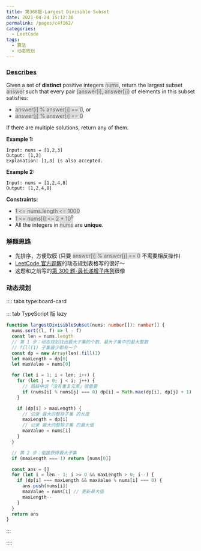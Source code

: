 ```yaml
---
title: 第368题-Largest Divisible Subset
date: 2021-04-24 15:12:36
permalink: /pages/c4f162/
categories:
  - LeetCode
tags:
  - 算法
  - 动态规划
---
```


### [Describes](https://leetcode-cn.com/problems/largest-divisible-subset/)

Given a set of **distinct** positive integers <span style="background: #ddd; color: #666;">nums</span>, return the largest subset <span style="background: #ddd; color: #666;">answer</span> such that every pair <span style="background: #ddd; color: #666;">(answer[i], answer[j])</span> of elements in this subset satisfies:

- <span style="background: #ddd; color: #666;">answer[i] % answer[j] == 0</span>, or
- <span style="background: #ddd; color: #666;">answer[j] % answer[i] == 0</span>

If there are multiple solutions, return any of them.

<!-- more -->

**Example 1:**

```
Input: nums = [1,2,3]
Output: [1,2]
Explanation: [1,3] is also accepted.
```

**Example 2:**

```
Input: nums = [1,2,4,8]
Output: [1,2,4,8]
```

**Constraints:**

- <span style="background: #ddd; color: #666;">1 <= nums.length <= 1000</span>
- <span style="background: #ddd; color: #666;">1 <= nums[i] <= 2 \* 10<sup>9</sup></span>
- All the integers in <span style="background: #ddd; color: #666;">nums</span> are **unique**.

### 解题思路

- 先排序，方便取膜 (只要 <span style="background: #ddd; color: #666;">answer[i] % answer[j] == 0</span> 不需要相反操作)
- [LeetCode 官方题解](https://leetcode-cn.com/problems/largest-divisible-subset/solution/zui-da-zheng-chu-zi-ji-by-leetcode-solut-t4pz/)的动态规划表格写的很好～
- 这题和之前写的[第 300 题-最长递增子序列](https://xiaojun996.top/pages/8059a6/)很像

### 动态规划

:::: tabs type:board-card

::: tab TypeScript 版 lazy

```TypeScript
function largestDivisibleSubset(nums: number[]): number[] {
  nums.sort((l, f) => l - f)
  const len = nums.length
  // 第 1 步：动态规划找出最大子集的个数、最大子集中的最大整数
  // fill(1) 子集最少都有一个
  const dp = new Array(len).fill(1)
  let maxLength = dp[0]
  let maxValue = nums[0]

  for (let i = 1; i < len; i++) {
    for (let j = 0; j < i; j++) {
      // 题目中说「没有重复元素」很重要
      if (nums[i] % nums[j] === 0) dp[i] = Math.max(dp[i], dp[j] + 1)
    }

    if (dp[i] > maxLength) {
      // 记录 最大的整除子集 的长度
      maxLength = dp[i]
      // 记录 最大的整除子集 的最大值
      maxValue = nums[i]
    }
  }

  // 第 2 步：倒推获得最大子集
  if (maxLength === 1) return [nums[0]]

  const ans = []
  for (let i = len - 1; i >= 0 && maxLength > 0; i--) {
    if (dp[i] === maxLength && maxValue % nums[i] === 0) {
      ans.push(nums[i])
      maxValue = nums[i] // 更新最大值
      maxLength--
    }
  }
  return ans
}
```

:::

::::
